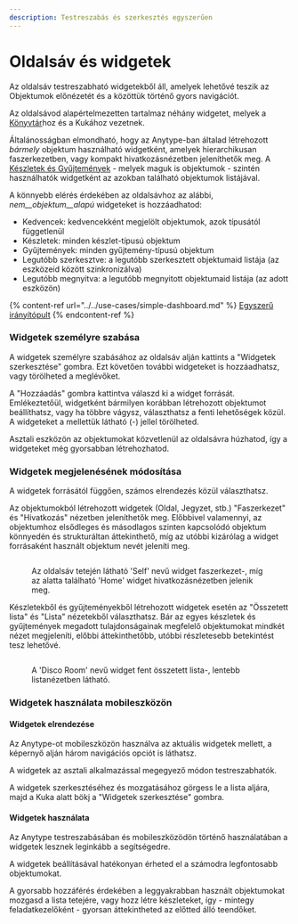 ```yaml
---
description: Testreszabás és szerkesztés egyszerűen
---
```


# Oldalsáv és widgetek

Az oldalsáv testreszabható widgetekből áll, amelyek lehetővé teszik az Objektumok előnézetét és a közöttük történő gyors navigációt.

Az oldalsávod alapértelmezetten tartalmaz néhány widgetet, melyek a [Könyvtár](../../basics/anytype-library.md)hoz és a Kukához vezetnek.

Általánosságban elmondható, hogy az Anytype-ban általad létrehozott _bármely_ objektum használható widgetként, amelyek hierarchikusan faszerkezetben, vagy kompakt hivatkozásnézetben jeleníthetők meg. A [Készletek és Gyűjtemények](../../basics/sets-and-collections.md) - melyek maguk is objektumok - szintén használhatók widgetként az azokban található objektumok listájával.

A könnyebb elérés érdekében az oldalsávhoz az alábbi, _nem__objektum__alapú_ widgeteket is hozzáadhatod:

* Kedvencek: kedvencekként megjelölt objektumok, azok típusától függetlenül
* Készletek: minden készlet-típusú objektum
* Gyűjtemények: minden gyűjtemény-típusú objektum
* Legutóbb szerkesztve: a legutóbb szerkesztett objektumaid listája (az eszközeid között szinkronizálva)
* Legutóbb megnyitva: a legutóbb megnyitott objektumaid listája (az adott eszközön)

{% content-ref url="../../use-cases/simple-dashboard.md" %}
[Egyszerű irányítópult](../../use-cases/simple-dashboard.md)
{% endcontent-ref %}

### Widgetek személyre szabása

A widgetek személyre szabásához az oldalsáv alján kattints a "Widgetek szerkesztése" gombra. Ezt követően további widgeteket is hozzáadhatsz, vagy törölheted a meglévőket.

A "Hozzáadás" gombra kattintva válaszd ki a widget forrását. Emlékeztetőül, widgetként bármilyen korábban létrehozott objektumot beállíthatsz, vagy ha többre vágysz, választhatsz a fenti lehetőségek közül. A widgeteket a mellettük látható (-) jellel törölheted.

Asztali eszközön az objektumokat közvetlenül az oldalsávra húzhatod, így a widgeteket még gyorsabban létrehozhatod.

### Widgetek megjelenésének módosítása

A widgetek forrásától függően, számos elrendezés közül választhatsz.

Az objektumokból létrehozott widgetek (Oldal, Jegyzet, stb.) "Faszerkezet" és "Hivatkozás" nézetben jeleníthetők meg. Előbbivel valamennyi, az objektumhoz elsődleges és másodlagos szinten kapcsolódó objektum könnyedén és strukturáltan áttekinthető, míg az utóbbi kizárólag a widget forrásaként használt objektum nevét jeleníti meg.

<figure><img src="/.gitbook/assets/Screenshot 2023-08-18 at 09.01.31.png" alt=""><figcaption><p>Az oldalsáv tetején látható 'Self' nevű widget faszerkezet-, míg az alatta található 'Home' widget hivatkozásnézetben jelenik meg.</p></figcaption></figure>

Készletekből és gyűjteményekből létrehozott widgetek esetén az "Összetett lista" és "Lista" nézetekből választhatsz. Bár az egyes készletek és gyűjtemények megadott tulajdonságainak megfelelő objektumokat mindkét nézet megjeleníti, előbbi áttekinthetőbb, utóbbi részletesebb betekintést tesz lehetővé.

<figure><img src="/.gitbook/assets/Screenshot 2023-08-18 at 09.08.53 (1).png" alt=""><figcaption><p>A 'Disco Room' nevű widget fent összetett lista-, lentebb listanézetben látható.</p></figcaption></figure>

### Widgetek használata mobileszközön

#### Widgetek elrendezése

Az Anytype-ot mobileszközön használva az aktuális widgetek mellett, a képernyő alján három navigációs opciót is láthatsz.

A widgetek az asztali alkalmazással megegyező módon testreszabhatók.

A widgetek szerkesztéséhez és mozgatásához görgess le a lista aljára, majd a Kuka alatt bökj a "Widgetek szerkesztése" gombra.

#### Widgetek használata

Az Anytype testreszabásában és mobileszközödön történő használatában a widgetek lesznek leginkább a segítségedre.

A widgetek beállításával hatékonyan érheted el a számodra legfontosabb objektumokat.

A gyorsabb hozzáférés érdekében a leggyakrabban használt objektumokat mozgasd a lista tetejére, vagy hozz létre készleteket, így - mintegy feladatkezelőként - gyorsan áttekintheted az előtted álló teendőket.
